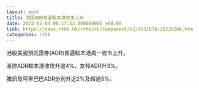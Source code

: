 ```yaml
---
layout: post
title: 港股ADR普遍較本港收市上升
date: 2022-02-04 06:17:53.000000000 +08:00
link: https://news.rthk.hk/rthk/ch/component/k2/1631878-20220204.htm
categories: rthk
---
```


港股美國預託證券(ADR)普遍較本港周一收市上升。

滙控ADR較本港收市升逾4%，友邦ADR升3%。

騰訊及阿里巴巴ADR分別升近2%及超過5%。
